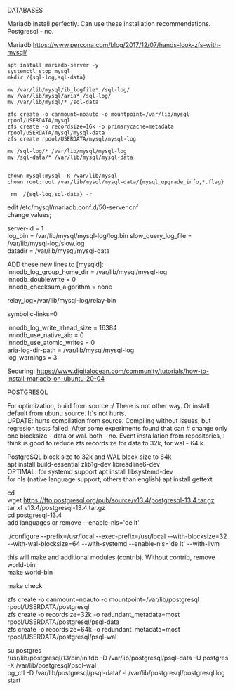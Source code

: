 DATABASES

Mariadb install perfectly. Can use these installation recommendations. Postgresql - no.

Mariadb https://www.percona.com/blog/2017/12/07/hands-look-zfs-with-mysql/

~~~
apt install mariadb-server -y
systemctl stop mysql
mkdir /{sql-log,sql-data}

mv /var/lib/mysql/ib_logfile* /sql-log/
mv /var/lib/mysql/aria* /sql-log/
mv /var/lib/mysql/* /sql-data

zfs create -o canmount=noauto -o mountpoint=/var/lib/mysql rpool/USERDATA/mysql
zfs create -o recordsize=16k -o primarycache=metadata rpool/USERDATA/mysql/mysql-data
zfs create rpool/USERDATA/mysql/mysql-log

mv /sql-log/* /var/lib/mysql/mysql-log
mv /sql-data/* /var/lib/mysql/mysql-data


chown mysql:mysql -R /var/lib/mysql
chown root:root /var/lib/mysql/mysql-data/{mysql_upgrade_info,*.flag}

 rm  /{sql-log,sql-data} -r
~~~
edit /etc/mysql/mariadb.conf.d/50-server.cnf  
change values;  

server-id = 1  
log_bin = /var/lib/mysql/mysql-log/log.bin 
slow_query_log_file = /var/lib/mysql-log/slow.log  
datadir = /var/lib/mysql/mysql-data  
  

ADD these new lines to [mysqld]:  
innodb_log_group_home_dir = /var/lib/mysql/mysql-log  
innodb_doublewrite = 0  
innodb_checksum_algorithm = none  
  
relay_log=/var/lib/mysql-log/relay-bin  

symbolic-links=0  

innodb_log_write_ahead_size = 16384  
innodb_use_native_aio = 0  
innodb_use_atomic_writes = 0  
aria-log-dir-path = /var/lib/mysql/mysql-log  
log_warnings = 3  

Securing:
https://www.digitalocean.com/community/tutorials/how-to-install-mariadb-on-ubuntu-20-04





POSTGRESQL

For optimization, build from source :/ There is not other way. Or install default from ubunu source. It's not hurts.  
UPDATE: hurts compilation from source. Compiling without issues, but regresion tests failed. After some experiments found that can # change only one blocksize - data or wal. both - no. Event installation from repositories, I think is good to reduce zfs recordsize for data to 32k, for wal - 64 k.  

PostgreSQL block size to 32k and WAL block size to 64k  
apt install build-essential zlib1g-dev libreadline6-dev  
OPTIMAL: for systemd support apt install libsystemd-dev  
for nls (native language support, others than english) apt install gettext  

cd  
wget https://ftp.postgresql.org/pub/source/v13.4/postgresql-13.4.tar.gz  
tar xf v13.4/postgresql-13.4.tar.gz  
cd postgresql-13.4  
add languages or remove --enable-nls='de lt'  

./configure --prefix=/usr/local --exec-prefix=/usr/local --with-blocksize=32 --with-wal-blocksize=64 --with-systemd --enable-nls='de lt' --with-llvm  

this will make and additional modules (contrib). Without contrib, remove world-bin  
make world-bin  

make check  
  

zfs create -o canmount=noauto -o mountpoint=/var/lib/postgresql rpool/USERDATA/postgresql  
zfs create -o recordsize=32k -o redundant_metadata=most rpool/USERDATA/postgresql/psql-data  
zfs create -o recordsize=64k -o redundant_metadata=most rpool/USERDATA/postgresql/psql-wal  

su postgres  
/usr/lib/postgresql/13/bin/initdb -D /var/lib/postgresql/psql-data -U postgres -X /var/lib/postgresql/psql-wal  
pg_ctl -D /var/lib/postgresql/psql-data/ -l /var/lib/postgresql/postgresql.log start  
